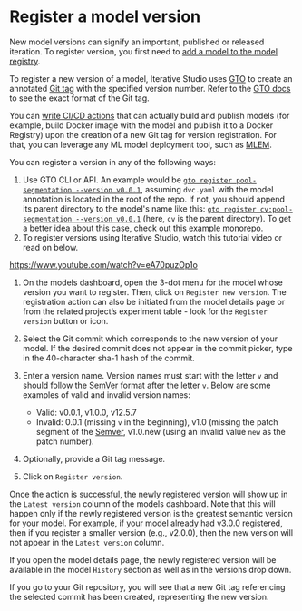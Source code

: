 # Register a model version

New model versions can signify an important, published or released iteration. To
register version, you first need to
[add a model to the model registry](/doc/studio/user-guide/model-registry/add-a-model).

To register a new version of a model, Iterative Studio uses [GTO] to create an
annotated [Git tag][git tag] with the specified version number. Refer to the
[GTO docs][gto-format] to see the exact format of the Git tag.

You can [write CI/CD actions][CI/CD] that can actually build and publish models
(for example, build Docker image with the model and publish it to a Docker
Registry) upon the creation of a new Git tag for version registration. For that,
you can leverage any ML model deployment tool, such as [MLEM].

You can register a version in any of the following ways:

1. Use GTO CLI or API. An example would be
   [`gto register pool-segmentation --version v0.0.1`][register], assuming
   `dvc.yaml` with the model annotation is located in the root of the repo. If
   not, you should append its parent directory to the model's name like this:
   [`gto register cv:pool-segmentation --version v0.0.1`][register] (here, `cv`
   is the parent directory). To get a better idea about this case, check out
   this [example monorepo][monorepo].
2. To register versions using Iterative Studio, watch this tutorial video or
   read on below.

https://www.youtube.com/watch?v=eA70puzOp1o

1. On the models dashboard, open the 3-dot menu for the model whose version you
   want to register. Then, click on `Register new version`. The registration
   action can also be initiated from the model details page or from the related
   project’s experiment table - look for the `Register version` button or icon.

2. Select the Git commit which corresponds to the new version of your model. If
   the desired commit does not appear in the commit picker, type in the
   40-character sha-1 hash of the commit.
3. Enter a version name. Version names must start with the letter `v` and should
   follow the [SemVer] format after the letter `v`. Below are some examples of
   valid and invalid version names:

   - Valid: v0.0.1, v1.0.0, v12.5.7
   - Invalid: 0.0.1 (missing `v` in the beginning), v1.0 (missing the patch
     segment of the [Semver], v1.0.new (using an invalid value `new` as the
     patch number).

4. Optionally, provide a Git tag message.
5. Click on `Register version`.

Once the action is successful, the newly registered version will show up in the
`Latest version` column of the models dashboard. Note that this will happen only
if the newly registered version is the greatest semantic version for your model.
For example, if your model already had v3.0.0 registered, then if you register a
smaller version (e.g., v2.0.0), then the new version will not appear in the
`Latest version` column.

If you open the model details page, the newly registered version will be
available in the model `History` section as well as in the versions drop down.

If you go to your Git repository, you will see that a new Git tag referencing
the selected commit has been created, representing the new version.

[gto]: /doc/gto
[git tag]: https://git-scm.com/docs/git-tag
[gto-format]: /doc/gto/user-guide#git-tags-format
[`gto` cli]: /doc/gto/command-reference
[semver]: https://semver.org/
[CI/CD]:
  /doc/studio/user-guide/model-registry/use-models#deploying-and-publishing-models-in-cicd
[MLEM]: https://mlem.ai/
[register]: /doc/gto/command-reference/register
[monorepo]:
  https://github.com/iterative/monorepo-example/blob/add-cv-model/cv/dvc.yaml
